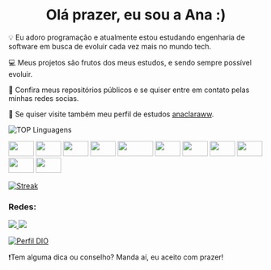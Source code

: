 <h1 align="center"> Olá prazer, eu sou a Ana :) </h1>
💡 Eu adoro programação e atualmente estou estudando engenharia de software em busca de evoluir cada vez mais no mundo tech.


💻 Meus projetos são frutos dos meus estudos, e sendo sempre possível evoluir. 


📁 Confira meus repositórios públicos e se quiser entre em contato pelas minhas redes socias.

🔭 Se quiser visite também meu perfil de estudos [anaclaraww](https://github.com/anaclaraww).


![TOP Linguagens](https://github-readme-stats.vercel.app/api/top-langs/?username=anaclaraw&layout=compact&theme=radical)
<!-- ![Anurag's GitHub stats](https://github-readme-stats.vercel.app/api?username=anaclaraw&show_icons=true&theme=radical) -->
 
<div>
  <img height="30" width="50" src="https://img.shields.io/badge/MySQL-00000F?style=for-the-badge&logo=mysql&logoColor=whit" />
  <img height="30" width="50" src="https://img.shields.io/badge/Node.js-43853D?style=for-the-badge&logo=node.js&logoColor=white" />
  <img height="30" width="50" src="https://img.shields.io/badge/React-20232A?style=for-the-badge&logo=react&logoColor=61DAFB" />
  <img height="30" width="50" src="https://img.shields.io/badge/JavaScript-F7DF1E?style=for-the-badge&logo=javascript&logoColor=black" />
  <img height="30" width="70" src="https://img.shields.io/badge/Visual_Studio_Code-0078D4?style=for-the-badge&logo=visual%20studio%20code&logoColor=white" />
  <img height="30" width="50" src="https://img.shields.io/badge/.NET-5C2D91?style=for-the-badge&logo=.net&logoColor=white" />
  <img height="30" width="50" src="https://img.shields.io/badge/CSS-239120?&style=for-the-badge&logo=css3&logoColor=white" />
  <img height="30" width="50" src="https://img.shields.io/badge/HTML5-E34F26?style=for-the-badge&logo=html5&logoColor=white" />
  <img height="30" width="50" src="https://img.shields.io/badge/PHP-777BB4?style=for-the-badge&logo=php&logoColor=white" />
  <img height="30" width="50" src="https://img.shields.io/badge/Express.js-404D59?style=for-the-badge" />
  <img height="30" width="50" src="https://img.shields.io/badge/GIT-E44C30?style=for-the-badge&logo=git&logoColor=white" />

</div>


[![Streak](https://streak-stats.demolab.com/?user=anaclaraw&theme=bear&background=000&border=white&dates=white)](https://git.io/streak-stats)


### Redes:
<div>
  <a href="https://www.linkedin.com/in/euanaclaramelo" ><img src="https://img.shields.io/badge/LinkedIn-0077B5?style=for-the-badge&logo=linkedin&logoColor=white" /> </a> 
  <a href="mailto:anaclaramelo2707@gmail.com" ><img src="https://img.shields.io/badge/Gmail-D14836?style=for-the-badge&logo=gmail&logoColor=white" /> </a> 
</div>

[![Perfil DIO](https://img.shields.io/badge/-Meu%20Perfil%20na%20DIO-30A3DC?style=for-the-badge)](https://www.dio.me/users/cadastrosanaw)

❗Tem alguma dica ou conselho? Manda aí, eu aceito com prazer!

